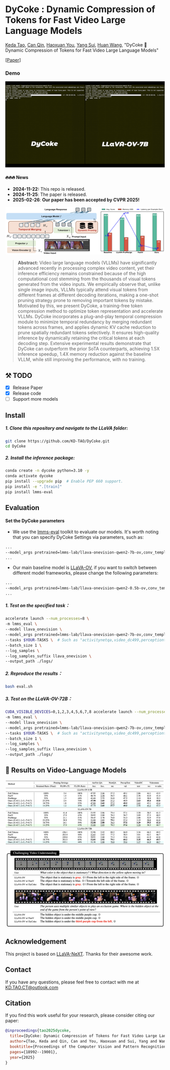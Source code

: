 
# DyCoke : **Dynamic Compression of Tokens for Fast Video Large Language Models**

[Keda Tao](), [Can Qin](https://canqin.tech/), [Haoxuan You](https://hxyou.github.io/), [Yang Sui](https://eclipsess.github.io/yangsui.github.io/), [Huan Wang](https://huanwang.tech/), "DyCoke 🥤Dynamic Compression of Tokens for Fast Video Large Language Models"

[[Paper](https://arxiv.org/abs/2411.15024)]

### Demo

![video](figures/video-ezgif.com-resize-2.gif)
#### 🔥🔥🔥 News

- **2024-11-22:** This repo is released.
- **2024-11-25**: The paper is released.
- **2025-02-26**: **Our paper has been accepted by CVPR 2025!**

![overview](figures/overview.png)


> **Abstract:** Video large language models (VLLMs) have significantly advanced recently in processing complex video content, yet their inference efficiency remains constrained because of the high computational cost stemming from the thousands of visual tokens generated from the video inputs. We empirically observe that, unlike single image inputs, VLLMs typically attend visual tokens from different frames at different decoding iterations, making a one-shot pruning strategy prone to removing important tokens by mistake. Motivated by this, we present DyCoke, a training-free token compression method to optimize token representation and accelerate VLLMs. DyCoke incorporates a plug-and-play temporal compression module to minimize temporal redundancy by merging redundant tokens across frames, and applies dynamic KV cache reduction to prune spatially redundant tokens selectively. It ensures high-quality inference by dynamically retaining the critical tokens at each decoding step. Extensive experimental results demonstrate that DyCoke can outperform the prior SoTA counterparts, achieving 1.5X inference speedup, 1.4X memory reduction against the baseline VLLM, while still improving the performance, with no training.

## ⚒️ TODO

* [x] Release Paper 
* [x] Release code 
* [ ] Support more models

## Install
##### 1. **Clone this repository and navigate to the LLaVA folder:**
```bash
git clone https://github.com/KD-TAO/DyCoke.git
cd DyCoke
```

##### 2. **Install the inference package:**
```bash
conda create -n dycoke python=3.10 -y
conda activate dycoke
pip install --upgrade pip  # Enable PEP 660 support.
pip install -e ".[train]"
pip install lmms-eval
```

## Evaluation
#### Set the DyCoke parameters
- We use the [lmms-eval](https://github.com/EvolvingLMMs-Lab/lmms-eval) toolkit to evaluate our models. It's worth noting that you can specify DyCoke Settings via parameters, such as:
```bash
...
--model_args pretrained=lmms-lab/llava-onevision-qwen2-7b-ov,conv_template=qwen_1_5,model_name=llava_qwen,dycoke=True,dycoke_l=3,dycoke_p=0.7,dycoke_k=0.7 \
...
```
- Our main baseline model is [LLaVA-OV](https://github.com/LLaVA-VL/LLaVA-NeXT/tree/main), if you want to switch between different model frameworks, please change the following parameters:
```bash
...
--model_args pretrained=lmms-lab/llava-onevision-qwen2-0.5b-ov,conv_template=qwen_1_5,model_name=llava_qwen,dycoke=True,dycoke_num_image_per_frame=$YOUR_NUM,image_token_start_index=$YOUR_IDX \
...
```
##### 1. Test on the specified task：
```bash
accelerate launch --num_processes=8 \
-m lmms_eval \
--model llava_onevision \
--model_args pretrained=lmms-lab/llava-onevision-qwen2-7b-ov,conv_template=qwen_1_5,model_name=llava_qwen,dycoke=True \
--tasks $YOUR-TASKS \  # Such as "activitynetqa,video_dc499,perceptiontest_val_mc,videomme_w_subtitle,videomme,nextqa_mc_test..."
--batch_size 1 \
--log_samples \
--log_samples_suffix llava_onevision \
--output_path ./logs/
```
##### 2. **Reproduce the results**：
```bash
bash eval.sh
```
##### 3. **Test on the LLaVA-OV-72B**：
```bash
CUDA_VISIBLE_DEVICES=0,1,2,3,4,5,6,7,8 accelerate launch --num_processes=1 \
-m lmms_eval \
--model llava_onevision \
--model_args pretrained=lmms-lab/llava-onevision-qwen2-7b-ov,conv_template=qwen_1_5,model_name=llava_qwen,dycoke=True,device_map=auto \
--tasks $YOUR-TASKS \  # Such as "activitynetqa,video_dc499,perceptiontest_val_mc,videomme_w_subtitle,videomme,nextqa_mc_test..."
--batch_size 1 \
--log_samples \
--log_samples_suffix llava_onevision \
--output_path ./logs/
```

## 👀 Results on Video-Language Models

![overview](figures/table.png)

![overview](figures/case.png)
## Acknowledgement

This project is based on [LLaVA-NeXT](https://github.com/LLaVA-VL/LLaVA-NeXT). Thanks for their awesome work.

## Contact

If you have any questions, please feel free to contact with me at KD.TAO.CT@outlook.com

## Citation

If you find this work useful for your research, please consider citing our paper:

```bibtex
@inproceedings{tao2025dycoke,
  title={DyCoke: Dynamic Compression of Tokens for Fast Video Large Language Models},
  author={Tao, Keda and Qin, Can and You, Haoxuan and Sui, Yang and Wang, Huan},
  booktitle={Proceedings of the Computer Vision and Pattern Recognition Conference},
  pages={18992--19001},
  year={2025}
}
```
